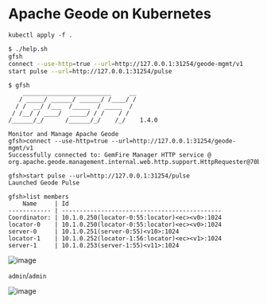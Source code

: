 # Apache Geode on Kubernetes


```
kubectl apply -f .
```

``` sh
$ ./help.sh
gfsh
connect --use-http=true --url=http://127.0.0.1:31254/geode-mgmt/v1
start pulse --url=http://127.0.0.1:31254/pulse
```

```
$ gfsh
    _________________________     __
   / _____/ ______/ ______/ /____/ /
  / /  __/ /___  /_____  / _____  / 
 / /__/ / ____/  _____/ / /    / /  
/______/_/      /______/_/    /_/    1.4.0

Monitor and Manage Apache Geode
gfsh>connect --use-http=true --url=http://127.0.0.1:31254/geode-mgmt/v1
Successfully connected to: GemFire Manager HTTP service @ org.apache.geode.management.internal.web.http.support.HttpRequester@70b012ca

gfsh>start pulse --url=http://127.0.0.1:31254/pulse
Launched Geode Pulse

gfsh>list members
    Name     | Id
------------ | ---------------------------------------------
Coordinator: | 10.1.0.250(locator-0:55:locator)<ec><v0>:1024
locator-0    | 10.1.0.250(locator-0:55:locator)<ec><v0>:1024
server-0     | 10.1.0.251(server-0:55)<v10>:1024
locator-1    | 10.1.0.252(locator-1:56:locator)<ec><v1>:1024
server-1     | 10.1.0.253(server-1:55)<v11>:1024
```

![image](https://user-images.githubusercontent.com/106908/35868113-f73535e6-0b9e-11e8-9fac-3df2bf58a6a2.png)

`admin`/`admin`

![image](https://user-images.githubusercontent.com/106908/35868131-01d96b48-0b9f-11e8-8dac-9468e558e78f.png)
